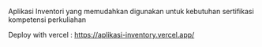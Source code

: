 Aplikasi Inventori yang memudahkan
digunakan untuk kebutuhan sertifikasi kompetensi perkuliahan

Deploy with vercel : 
https://aplikasi-inventory.vercel.app/
